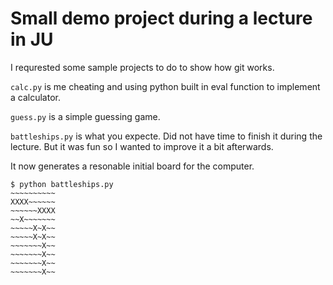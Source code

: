 # Small demo project during a lecture in JU

I requrested some sample projects to do to show how git works.

`calc.py` is me cheating and using python built in eval function to implement a calculator.

`guess.py` is a simple guessing game.

`battleships.py` is what you expecte. Did not have time to finish it during the lecture. But it was fun so I wanted to improve it a bit afterwards.

It now generates a resonable initial board for the computer.

    $ python battleships.py
    ~~~~~~~~~~
    XXXX~~~~~~
    ~~~~~~XXXX
    ~~X~~~~~~~
    ~~~~~X~X~~
    ~~~~~X~X~~
    ~~~~~~~X~~
    ~~~~~~~X~~
    ~~~~~~~X~~
    ~~~~~~~X~~

